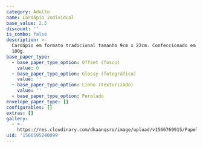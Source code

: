 ```yaml
---
category: Adulto
name: Cardápio individual
base_value: 2.5
discount: ''
is_combo: false
description: >-
  Cardápio em formato tradicional tamanho 9cm x 22cm. Confeccionado em papel
  180g.
base_paper_type:
  - base_paper_type_option: Offset (fosco)
    value: 0
  - base_paper_type_option: Glossy (fotográfico)
    value: ''
  - base_paper_type_option: Linho (texturizado)
    value: ''
  - base_paper_type_option: Perolado
envelope_paper_type: []
configurables: []
extras: []
gallery:
  - >-
    https://res.cloudinary.com/dkaanqsro/image/upload/v1566769915/Papelaria%20adulto/Menu_individual_1_z9smqg.jpg
uid: '1566595240099'
---
```


